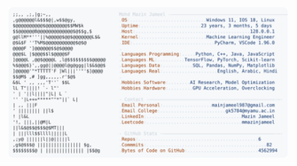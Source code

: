 <picture>
  <source srcset="https://raw.githubusercontent.com/mmazinjameel/mmazinjameel/main/dark_mode.svg?v=1739160699" media="(prefers-color-scheme: dark)">
  <img src="https://raw.githubusercontent.com/mmazinjameel/mmazinjameel/main/light_mode.svg?v=1739160699">
</picture>
